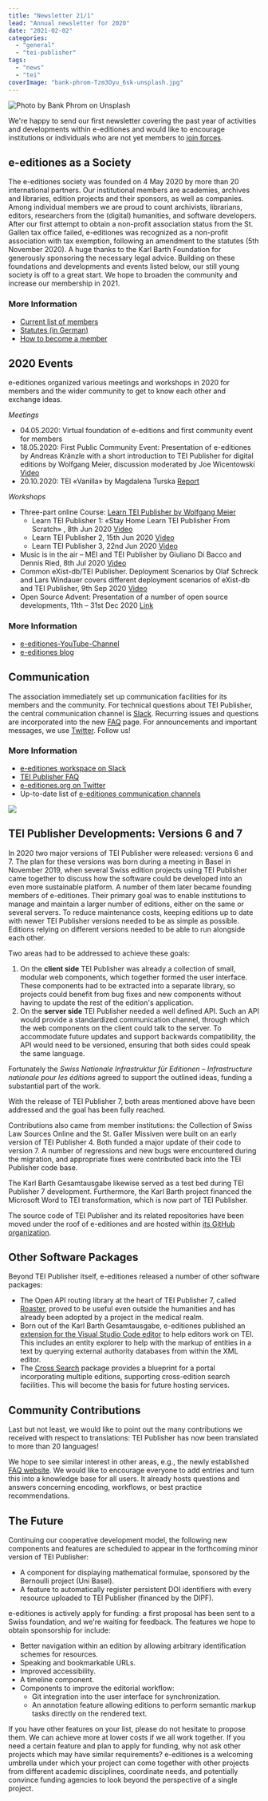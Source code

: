 ```yaml
---
title: "Newsletter 21/1"
lead: "Annual newsletter for 2020"
date: "2021-02-02"
categories: 
  - "general"
  - "tei-publisher"
tags: 
  - "news"
  - "tei"
coverImage: "bank-phrom-Tzm3Oyu_6sk-unsplash.jpg"
---
```


![Photo by <a href="https://unsplash.com/@bank_phrom?utm_source=unsplash&utm_medium=referral&utm_content=creditCopyText" target="unsplash">Bank Phrom</a> on <a href="https://unsplash.com/s/photos/news?utm_source=unsplash&utm_medium=referral&utm_content=creditCopyText" target="unsplash">Unsplash</a>](/img/bank-phrom-Tzm3Oyu_6sk-unsplash.jpg)

We're happy to send our first newsletter covering the past year of activities and developments within e-editiones and would like to encourage institutions or individuals who are not yet members to [join forces](https://e-editiones.org/how-to-become-a-member/).

## e-editiones as a Society

The e-editiones society was founded on 4 May 2020 by more than 20 international partners. Our institutional members are academies, archives and libraries, edition projects and their sponsors, as well as companies. Among individual members we are proud to count archivists, librarians, editors, researchers from the (digital) humanities, and software developers. After our first attempt to obtain a non-profit association status from the St. Gallen tax office failed, e-editiones was recognized as a non-profit association with tax exemption, following an amendment to the statutes (5th November 2020). A huge thanks to the Karl Barth Foundation for generously sponsoring the necessary legal advice. Building on these foundations and developments and events listed below, our still young society is off to a great start. We hope to broaden the community and increase our membership in 2021.

### More Information

- [Current list of members](https://e-editiones.org/members/)
- [Statutes (in German)](https://e-editiones.org/statuten-des-vereins-e-editiones-german/)
- [How to become a member](https://e-editiones.org/how-to-become-a-member/)

## 2020 Events

e-editiones organized various meetings and workshops in 2020 for members and the wider community to get to know each other and exchange ideas.

_Meetings_

- 04.05.2020: Virtual foundation of e-editions and first community event for members
- 18.05.2020: First Public Community Event: Presentation of e-editiones by Andreas Kränzle with a short introduction to TEI Publisher for digital editions by Wolfgang Meier, discussion moderated by Joe Wicentowski [Video](https://youtu.be/LNbuyeh-vew)
- 20.10.2020: TEI «Vanilla» by Magdalena Turska [Report](https://e-editiones.org/tei-vanilla-meeting-summary/)

_Workshops_

- Three-part online Course: [Learn TEI Publisher by Wolfgang Meier](https://e-editiones.org/getting-started/)
    - Learn TEI Publisher 1: «Stay Home Learn TEI Publisher From Scratch» , 8th Jun 2020 [Video](https://www.youtube.com/watch?v=5qu94bhftpk)
    - Learn TEI Publisher 2, 15th Jun 2020 [Video](https://www.youtube.com/watch?v=5qu94bhftpk)
    - Learn TEI Publisher 3, 22nd Jun 2020 [Video](https://www.youtube.com/watch?v=FS36nYFlTbE)
- Music is in the air – MEI and TEI Publisher by Giuliano Di Bacco and Dennis Ried, 8th Jul 2020 [Video](https://e-editiones.org/wp-content/uploads/2020/07/MEI_4_GDB_DR.pdf)
- Common eXist-db/TEI Publisher. Deployment Scenarios by Olaf Schreck and Lars Windauer covers different deployment scenarios of eXist-db and TEI Publisher, 9th Sep 2020 [Video](https://youtu.be/sA7H2f6zKmI)
- Open Source Advent: Presentation of a number of open source developments, 11th – 31st Dec 2020 [Link](https://e-editiones.org/osa20/)

### More Information

- [e-editiones-YouTube-Channel](https://www.youtube.com/channel/UCAPhSZdBwFRCEFWNNYOC4Ww)
- [e-editiones blog](https://e-editiones.org/blog/)

## Communication

The association immediately set up communication facilities for its members and the community. For technical questions about TEI Publisher, the central communication channel is [Slack](https://e-editiones.slack.com/shared_invite/zt-e19jc03q-OFaVni~_lh6emSHen6pswg#/). Recurring issues and questions are incorporated into the new [FAQ](https://faq.teipublisher.com/) page. For announcements and important messages, we use [Twitter](https://twitter.com/EEditiones). Follow us!

### More Information

- [e-editiones workspace on Slack](https://e-editiones.slack.com/shared_invite/zt-e19jc03q-OFaVni~_lh6emSHen6pswg#/)
- [TEI Publisher FAQ](https://faq.teipublisher.com/)
- [e-editiones.org on Twitter](https://twitter.com/EEditiones)
- Up-to-date list of [e-editiones communication channels](https://e-editiones.org/get-in-touch/)

![](/img/wordcloud-eeditiones-2021.png) 

## TEI Publisher Developments: Versions 6 and 7

In 2020 two major versions of TEI Publisher were released: versions 6 and 7. The plan for these versions was born during a meeting in Basel in November 2019, when several Swiss edition projects using TEI Publisher came together to discuss how the software could be developed into an even more sustainable platform. A number of them later became founding members of e-editiones. Their primary goal was to enable institutions to manage and maintain a larger number of editions, either on the same or several servers. To reduce maintenance costs, keeping editions up to date with newer TEI Publisher versions needed to be as simple as possible. Editions relying on different versions needed to be able to run alongside each other.

Two areas had to be addressed to achieve these goals:

1. On the **client side** TEI Publisher was already a collection of small, modular web components, which together formed the user interface. These components had to be extracted into a separate library, so projects could benefit from bug fixes and new components without having to update the rest of the edition's application.
2. On the **server side** TEI Publisher needed a well defined API. Such an API would provide a standardized communication channel, through which the web components on the client could talk to the server. To accommodate future updates and support backwards compatibility, the API would need to be versioned, ensuring that both sides could speak the same language.

Fortunately the _Swiss Nationale Infrastruktur für Editionen – Infrastructure nationale pour les éditions_ agreed to support the outlined ideas, funding a substantial part of the work.

With the release of TEI Publisher 7, both areas mentioned above have been addressed and the goal has been fully reached.

Contributions also came from member institutions: the Collection of Swiss Law Sources Online and the St. Galler Missiven were built on an early version of TEI Publisher 4. Both funded a major update of their code to version 7. A number of regressions and new bugs were encountered during the migration, and appropriate fixes were contributed back into the TEI Publisher code base.

The Karl Barth Gesamtausgabe likewise served as a test bed during TEI Publisher 7 development. Furthermore, the Karl Barth project financed the Microsoft Word to TEI transformation, which is now part of TEI Publisher.

The source code of TEI Publisher and its related repositories have been moved under the roof of e-editiones and are hosted within [its GitHub organization](https://github.com/eeditiones).

## Other Software Packages

Beyond TEI Publisher itself, e-editiones released a number of other software packages:

- The Open API routing library at the heart of TEI Publisher 7, called [Roaster](https://e-editiones.org/roaster-an-open-api-router-for-exist/), proved to be useful even outside the humanities and has already been adopted by a project in the medical realm.
- Born out of the Karl Barth Gesamtausgabe, e-editiones published an [extension for the Visual Studio Code editor](https://e-editiones.org/vscode/) to help editors work on TEI. This includes an entity explorer to help with the markup of entities in a text by querying external authority databases from within the XML editor.
- The [Cross Search](https://e-editiones.org/cross-search/) package provides a blueprint for a portal incorporating multiple editions, supporting cross-edition search facilities. This will become the basis for future hosting services.

## Community Contributions

Last but not least, we would like to point out the many contributions we received with respect to translations: TEI Publisher has now been translated to more than 20 languages!

We hope to see similar interest in other areas, e.g., the newly established [FAQ website](https://faq.teipublisher.com). We would like to encourage everyone to add entries and turn this into a knowledge base for all users. It already hosts questions and answers concerning encoding, workflows, or best practice recommendations.

## The Future

Continuing our cooperative development model, the following new components and features are scheduled to appear in the forthcoming minor version of TEI Publisher:

- A component for displaying mathematical formulae, sponsored by the Bernoulli project (Uni Basel).
- A feature to automatically register persistent DOI identifiers with every resource uploaded to TEI Publisher (financed by the DIPF).

e-editiones is actively apply for funding: a first proposal has been sent to a Swiss foundation, and we're waiting for feedback. The features we hope to obtain sponsorship for include:

- Better navigation within an edition by allowing arbitrary identification schemes for resources.
- Speaking and bookmarkable URLs.
- Improved accessibility.
- A timeline component.
- Components to improve the editorial workflow:
    - Git integration into the user interface for synchronization.
    - An annotation feature allowing editions to perform semantic markup tasks directly on the rendered text.

If you have other features on your list, please do not hesitate to propose them. We can achieve more at lower costs if we all work together. If you need a certain feature and plan to apply for funding, why not ask other projects which may have similar requirements? e-editiones is a welcoming umbrella under which your project can come together with other projects from different academic disciplines, coordinate needs, and potentially convince funding agencies to look beyond the perspective of a single project.

